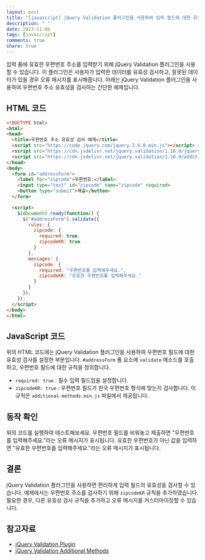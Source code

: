 ```yaml
---
layout: post
title: "[javascript] jQuery Validation 플러그인을 사용하여 입력 필드에 대한 유효한 우편번호 주소 유효성 검사하기"
description: " "
date: 2023-11-08
tags: [javascript]
comments: true
share: true
---
```


입력 폼에 유효한 우편번호 주소를 입력받기 위해 jQuery Validation 플러그인을 사용할 수 있습니다. 이 플러그인은 사용자가 입력한 데이터를 유효성 검사하고, 잘못된 데이터가 있을 경우 오류 메시지를 표시해줍니다. 아래는 jQuery Validation 플러그인을 사용하여 우편번호 주소 유효성을 검사하는 간단한 예제입니다.

## HTML 코드

```html
<!DOCTYPE html>
<html>
<head>
  <title>우편번호 주소 유효성 검사 예제</title>
  <script src="https://code.jquery.com/jquery-3.6.0.min.js"></script>
  <script src="https://cdn.jsdelivr.net/jquery.validation/1.16.0/jquery.validate.min.js"></script>
  <script src="https://cdn.jsdelivr.net/jquery.validation/1.16.0/additional-methods.min.js"></script>
</head>
<body>
  <form id="addressForm">
    <label for="zipcode">우편번호:</label>
    <input type="text" id="zipcode" name="zipcode" required>
    <button type="submit">제출</button>
  </form>

  <script>
    $(document).ready(function() {
      $("#addressForm").validate({
        rules: {
          zipcode: {
            required: true,
            zipcodeKR: true
          }
        },
        messages: {
          zipcode: {
            required: "우편번호를 입력해주세요.",
            zipcodeKR: "유효한 우편번호를 입력해주세요."
          }
        }
      });
    });
  </script>
</body>
</html>
```

## JavaScript 코드

위의 HTML 코드에는 jQuery Validation 플러그인을 사용하여 우편번호 필드에 대한 유효성 검사를 설정한 부분입니다. `#addressForm` 폼 요소에 `validate` 메소드를 호출하고, 우편번호 필드에 대한 규칙을 정의합니다.

- `required: true` : 필수 입력 필드임을 설정합니다.
- `zipcodeKR: true` : 우편번호 필드가 한국 우편번호 형식에 맞는지 검사합니다. 이 규칙은 `additional-methods.min.js` 파일에서 제공됩니다.

## 동작 확인

위의 코드를 실행하여 테스트해보세요. 우편번호 필드를 비워놓고 제출하면 "우편번호를 입력해주세요."라는 오류 메시지가 표시됩니다. 유효한 우편번호가 아닌 값을 입력하면 "유효한 우편번호를 입력해주세요."라는 오류 메시지가 표시됩니다.

## 결론

jQuery Validation 플러그인을 사용하면 편리하게 입력 필드의 유효성을 검사할 수 있습니다. 예제에서는 우편번호 주소를 검사하기 위해 `zipcodeKR` 규칙을 추가하였습니다. 필요한 경우, 다른 유효성 검사 규칙을 추가하고 오류 메시지를 커스터마이징할 수 있습니다.

## 참고자료

- [jQuery Validation Plugin](https://jqueryvalidation.org/)
- [jQuery Validation Additional Methods](https://jqueryvalidation.org/documentation/#link-additional-methods)